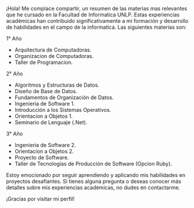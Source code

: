 ¡Hola! Me complace compartir, un resumen de las materias mas relevantes que he cursado en la Facultad de Informatica UNLP. Estas experiencias académicas han contribuido significativamente a mi formación y desarrollo de habilidades en el campo de la informatica. Las siguientes materias son:

1° Año
- Arquitectura de Computadoras.
- Organizacion de Computadoras.
- Taller de Programacion.

2° Año

- Algoritmos y Estructuras de Datos.
- Diseño de Base de Datos.
- Fundamentos de Organización de Datos.
- Ingenieria de Software 1.
- Introducción a los Sistemas Operativos.
- Orientacion a Objetos 1.
- Seminario de Lenguaje (.Net).

3° Año

- Ingenieria de Software 2.
- Orientacion a Objetos 2.
- Proyecto de Software.
- Taller de Tecnologías de Producción de Software  (Opcion Ruby).


Estoy emocionado por seguir aprendiendo y aplicando mis habilidades en proyectos desafiantes. Si tienes alguna pregunta o deseas conocer más detalles sobre mis experiencias académicas, no dudes en contactarme.

¡Gracias por visitar mi perfil!

